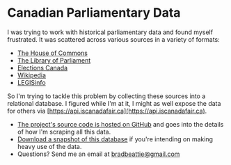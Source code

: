# Canadian Parliamentary Data

I was trying to work with historical parliamentary data and found myself frustrated. It was scattered
across various sources in a variety of formats:


* [The House of Commons](http://www.ourcommons.ca)
* [The Library of Parliament](https://lop.parl.ca)
* [Elections Canada](http://www.elections.ca)
* [Wikipedia](https://en.wikipedia.org/wiki/List_of_Canadian_federal_general_elections)
* [LEGISinfo](http://www.parl.ca/LegisInfo)

So I'm trying to tackle this problem by collecting these sources into a relational database. I figured
while I'm at it, I might as well expose the data for others via [https://api.iscanadafair.ca](https://api.iscanadafair.ca).

* [The project's source code is hosted on GitHub](https://github.com/bradbeattie/canadian-parlimentarty-data) and goes into the details of how I'm scraping all this data.
* [Download a snapshot of this database](https://github.com/bradbeattie/canadian-parliamentary-data/raw/master/deployed.sql.xz) if you're intending on making heavy use of the data.
* Questions? Send me an email at [bradbeattie@gmail.com](mailto:bradbeattie@gmail.com)
